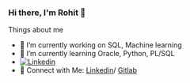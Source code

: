 ### Hi there, I'm Rohit 👋

Things about me
- 🔭 I’m currently working on SQL, Machine learning
- 🌱 I’m currently learning Oracle, Python, PL/SQL
- [![Linkedin](https://img.shields.io/badge/LinkedIn-0077B5?style=for-the-badge&logo=linkedin&logoColor=white)](https://www.linkedin.com/in/rohitshukla001/)&nbsp;
- 🤩 Connect with Me: <a href="https://www.linkedin.com/in/rohitshukla001/">Linkedin</a>/ <a href="https://gitlab.com/rohitshukla001/">Gitlab</a>
